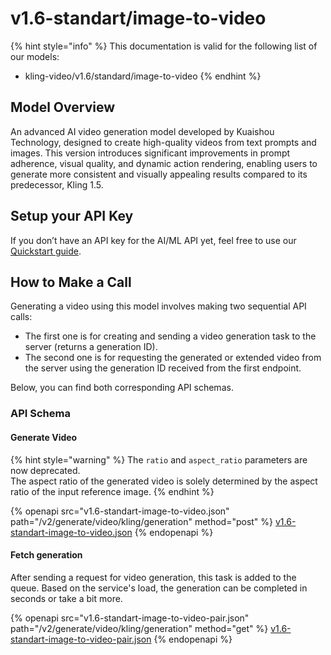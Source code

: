 # v1.6-standart/image-to-video

{% hint style="info" %}
This documentation is valid for the following list of our models:

* kling-video/v1.6/standard/image-to-video
{% endhint %}

## Model Overview

An advanced AI video generation model developed by Kuaishou Technology, designed to create high-quality videos from text prompts and images. This version introduces significant improvements in prompt adherence, visual quality, and dynamic action rendering, enabling users to generate more consistent and visually appealing results compared to its predecessor, Kling 1.5.

## Setup your API Key

If you don’t have an API key for the AI/ML API yet, feel free to use our [Quickstart guide](https://docs.aimlapi.com/quickstart/setting-up).

## How to Make a Call

Generating a video using this model involves making two sequential API calls:

* The first one is for creating and sending a video generation task to the server (returns a generation ID).&#x20;
* The second one is for requesting the generated or extended video from the server using the generation ID received from the first endpoint.&#x20;

Below, you can find both corresponding API schemas.

### API Schema

#### Generate Video

{% hint style="warning" %}
The `ratio` and `aspect_ratio` parameters are now deprecated. \
The aspect ratio of the generated video is solely determined by the aspect ratio of the input reference image.
{% endhint %}

{% openapi src="v1.6-standart-image-to-video.json" path="/v2/generate/video/kling/generation" method="post" %}
[v1.6-standart-image-to-video.json](v1.6-standart-image-to-video.json)
{% endopenapi %}

#### Fetch generation

After sending a request for video generation, this task is added to the queue. Based on the service's load, the generation can be completed in seconds or take a bit more.&#x20;

{% openapi src="v1.6-standart-image-to-video-pair.json" path="/v2/generate/video/kling/generation" method="get" %}
[v1.6-standart-image-to-video-pair.json](v1.6-standart-image-to-video-pair.json)
{% endopenapi %}
